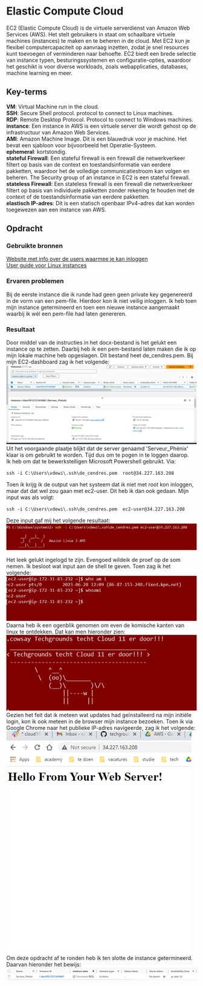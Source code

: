 # Elastic Compute Cloud
EC2 (Elastic Compute Cloud) is de virtuele serverdienst van Amazon Web Services (AWS). Het stelt gebruikers in staat om schaalbare virtuele machines (instances) te maken en te beheren in de cloud. Met EC2 kun je flexibel computercapaciteit op aanvraag inzetten, zodat je snel resources kunt toevoegen of verminderen naar behoefte. EC2 biedt een brede selectie van instance typen, besturingssystemen en configuratie-opties, waardoor het geschikt is voor diverse workloads, zoals webapplicaties, databases, machine learning en meer.

## Key-terms
**VM**: Virtual Machine run in the cloud.     
**SSH**: Secure Shell protocol. protocol to connect to Linux machines.   
**RDP**: Remote Desktop Protocol. Protocol to connect to Windows machines.  
**instance**: Een instance in AWS is een virtuele server die wordt gehost op de infrastructuur van Amazon Web Services.  
**AMI**: Amazon Machine Image. Dit is een blauwdruk voor je machine. Het bevat een sjabloon voor bijvoorbeeld het Operatie-Systeem.  
**ephemeral**: kortstondig.  
**stateful Firewall**: Een stateful firewall is een firewall die netwerkverkeer filtert op basis van de context en toestandsinformatie van eerdere pakketten, waardoor het de volledige communicatiestroom kan volgen en beheren. The Security group of an instance in EC2 is een stateful firewall.  
**stateless Firewall**:  Een stateless firewall is een firewall die netwerkverkeer filtert op basis van individuele pakketten zonder rekening te houden met de context of de toestandsinformatie van eerdere pakketten.  
**elastisch IP-adres**: Dit is een statisch openbaar IPv4-adres dat kan worden toegewezen aan een instance van AWS. 
## Opdracht
### Gebruikte bronnen
[Website met info over de users waarmee je kan inloggen](https://stackoverflow.com/questions/20779454/how-to-find-the-username-of-the-instance-launched-in-amazon-ec2)  
[User guide voor Linux instances](https://docs.aws.amazon.com/AWSEC2/latest/UserGuide/AccessingInstancesLinux.html) 



### Ervaren problemen
Bij de eerste instance die ik runde had geen geen private key gegenereerd in de vorm van een pem-file. Hierdoor kon ik niet veilig inloggen. Ik heb toen mijn instance getermineerd en toen een nieuwe instance aangemaakt waarbij ik wél een pem-file had laten genereren. 

### Resultaat  
Door middel van de instructies in het docx-bestand is het gelukt een instance op te zetten. Daarbij heb ik een pem-bestand laten maken die ik op mijn lokale machine heb opgeslagen. Dit bestand heet de_cendres.pem. Bij mijn EC2-dashboard zag ik het volgende:  
![das$hboard](./Capture_of_Dashboard_EC2.PNG) 
Uit het voorgaande plaatje blijkt dat de server genaamd 'Serveur_Phénix' klaar is om gebruikt te worden. Tijd dus om te pogen in te loggen daarop.  
Ik heb om dat te bewerkstelligen Microsoft Powershell gebruikt. Via:
```
ssh -i C:\Users\vdewi\.ssh\de_cendres.pem  root@34.227.163.208

```
 Toen ik krijg ik de output van het systeem dat ik niet met root kon inloggen, maar dat dat wel zou gaan met ec2-user. Dit heb ik dan ook gedaan. Mijn input was als volgt: 

 ```
 ssh -i C:\Users\vdewi\.ssh\de_cendres.pem  ec2-user@34.227.163.208
 
 ```
Deze input gaf mij het volgende resultaat: 
![initiële_login](./Capture_initial_login.PNG)  

Het leek gelukt ingelogd te zijn. Evengoed wildeik de proef op de som nemen. Ik besloot wat input aan de shell te geven. Toen zag ik het volgende:  
![proef_opdesom](./Knipsel_bewijsje_I_AM_in.PNG)  
Daarna heb ik een ogenblik genomen om even de komische kanten van linux te ontdekken. Dat kan men hieronder zien:  
![cowasy](./Capture-Cowsay.PNG)  
Gezien het feit dat ik meteen wat updates had geïnstalleerd na mijn initiële login, kon ik ook meteen in de browser mijn instance bezoeken. Toen ik via Google Chrome naar het publieke IP-adres navigeerde, zag ik het volgende:  
![website_bezoek](./Capture_serverIsLive.PNG)  
Om deze opdracht af te ronden heb  ik ten slotte de instance getermineerd. Daarvan hieronder het bewijs: 
![Termination](./Capture-of-termination_SP.PNG)